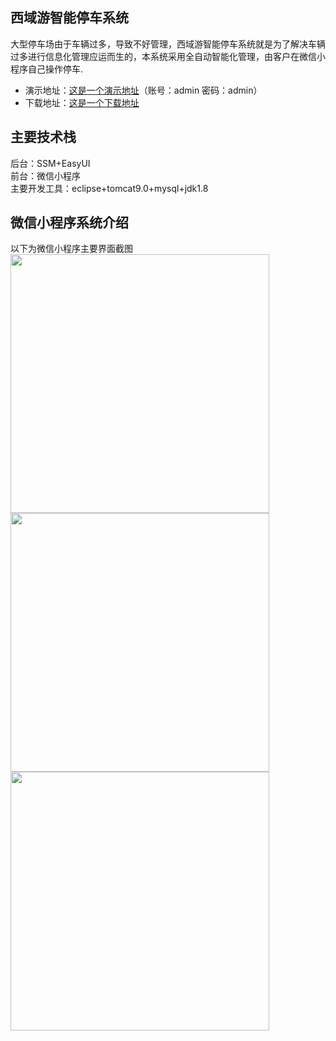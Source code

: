 ## 西域游智能停车系统
大型停车场由于车辆过多，导致不好管理，西域游智能停车系统就是为了解决车辆过多进行信息化管理应运而生的，本系统采用全自动智能化管理，由客户在微信小程序自己操作停车.<br>
* 演示地址：[这是一个演示地址](http://49.234.7.23:8080/Parking_management/)（账号：admin 密码：admin）
* 下载地址：[这是一个下载地址](https://github.com/52HertzC/Parking_management.git)
## 主要技术栈
后台：SSM+EasyUI<br>
前台：微信小程序<br>
主要开发工具：eclipse+tomcat9.0+mysql+jdk1.8 
## 微信小程序系统介绍
以下为微信小程序主要界面截图<br>
<img src="https://github.com/52HertzC/Parking_management/tree/master/images/首页.jpg"  width="414"><br>
<img src="https://github.com/52HertzC/Parking_management/tree/master/images/个人中心.jpg"  width="414"><br>
<img src="https://github.com/52HertzC/Parking_management/tree/master/images/停车记录.jpg"  width="414">
